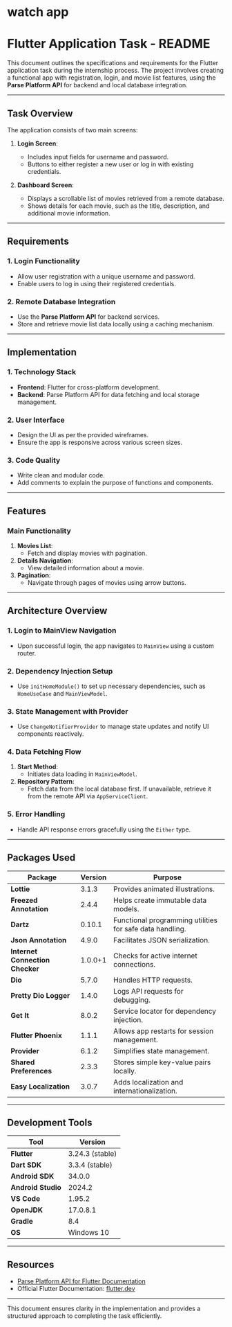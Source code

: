 # watch app
# Flutter Application Task - README

This document outlines the specifications and requirements for the Flutter application task during the internship process. The project involves creating a functional app with registration, login, and movie list features, using the **Parse Platform API** for backend and local database integration.

---

## **Task Overview**

The application consists of two main screens:

1. **Login Screen**:  
   - Includes input fields for username and password.
   - Buttons to either register a new user or log in with existing credentials.

2. **Dashboard Screen**:  
   - Displays a scrollable list of movies retrieved from a remote database.
   - Shows details for each movie, such as the title, description, and additional movie information.

---

## **Requirements**

### **1. Login Functionality**
- Allow user registration with a unique username and password.
- Enable users to log in using their registered credentials.

### **2. Remote Database Integration**
- Use the **Parse Platform API** for backend services.
- Store and retrieve movie list data locally using a caching mechanism.

---

## **Implementation**

### **1. Technology Stack**
- **Frontend**: Flutter for cross-platform development.
- **Backend**: Parse Platform API for data fetching and local storage management.

### **2. User Interface**
- Design the UI as per the provided wireframes.
- Ensure the app is responsive across various screen sizes.

### **3. Code Quality**
- Write clean and modular code.
- Add comments to explain the purpose of functions and components.

---

## **Features**

### **Main Functionality**
1. **Movies List**:
   - Fetch and display movies with pagination.
2. **Details Navigation**:
   - View detailed information about a movie.
3. **Pagination**:
   - Navigate through pages of movies using arrow buttons.

---

## **Architecture Overview**

### **1. Login to MainView Navigation**
- Upon successful login, the app navigates to `MainView` using a custom router.

### **2. Dependency Injection Setup**
- Use `initHomeModule()` to set up necessary dependencies, such as `HomeUseCase` and `MainViewModel`.

### **3. State Management with Provider**
- Use `ChangeNotifierProvider` to manage state updates and notify UI components reactively.

### **4. Data Fetching Flow**
1. **Start Method**:
   - Initiates data loading in `MainViewModel`.
2. **Repository Pattern**:
   - Fetch data from the local database first. If unavailable, retrieve it from the remote API via `AppServiceClient`.

### **5. Error Handling**
- Handle API response errors gracefully using the `Either` type.

---

## **Packages Used**

| Package                     | Version | Purpose                                                                 |
|-----------------------------|---------|-------------------------------------------------------------------------|
| **Lottie**                  | 3.1.3   | Provides animated illustrations.                                       |
| **Freezed Annotation**      | 2.4.4   | Helps create immutable data models.                                    |
| **Dartz**                   | 0.10.1  | Functional programming utilities for safe data handling.               |
| **Json Annotation**         | 4.9.0   | Facilitates JSON serialization.                                        |
| **Internet Connection Checker** | 1.0.0+1 | Checks for active internet connections.                                |
| **Dio**                     | 5.7.0   | Handles HTTP requests.                                                 |
| **Pretty Dio Logger**       | 1.4.0   | Logs API requests for debugging.                                       |
| **Get It**                  | 8.0.2   | Service locator for dependency injection.                              |
| **Flutter Phoenix**         | 1.1.1   | Allows app restarts for session management.                            |
| **Provider**                | 6.1.2   | Simplifies state management.                                           |
| **Shared Preferences**      | 2.3.3   | Stores simple key-value pairs locally.                                 |
| **Easy Localization**       | 3.0.7   | Adds localization and internationalization.                            |

---

## **Development Tools**

| Tool                     | Version          |
|--------------------------|------------------|
| **Flutter**              | 3.24.3 (stable) |
| **Dart SDK**             | 3.3.4 (stable)  |
| **Android SDK**          | 34.0.0          |
| **Android Studio**       | 2024.2          |
| **VS Code**              | 1.95.2          |
| **OpenJDK**              | 17.0.8.1        |
| **Gradle**               | 8.4             |
| **OS**                   | Windows 10      |

---

## **Resources**

- [Parse Platform API for Flutter Documentation](https://api.themoviedb.org/3)  
- Official Flutter Documentation: [flutter.dev](https://flutter.dev)  

---

This document ensures clarity in the implementation and provides a structured approach to completing the task efficiently.
